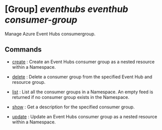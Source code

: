 # [Group] _eventhubs eventhub consumer-group_

Manage Azure Event Hubs consumergroup.

## Commands

- [create](/Commands/eventhubs/eventhub/consumer-group/_create.md)
: Create an Event Hubs consumer group as a nested resource within a Namespace.

- [delete](/Commands/eventhubs/eventhub/consumer-group/_delete.md)
: Delete a consumer group from the specified Event Hub and resource group.

- [list](/Commands/eventhubs/eventhub/consumer-group/_list.md)
: List all the consumer groups in a Namespace. An empty feed is returned if no consumer group exists in the Namespace.

- [show](/Commands/eventhubs/eventhub/consumer-group/_show.md)
: Get a description for the specified consumer group.

- [update](/Commands/eventhubs/eventhub/consumer-group/_update.md)
: Update an Event Hubs consumer group as a nested resource within a Namespace.

